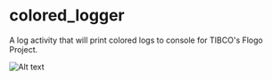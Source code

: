 # colored_logger
A log activity that will print colored logs to console for TIBCO's Flogo Project. 

![Alt text](https://i.imgur.com/XxavNUc.png)
